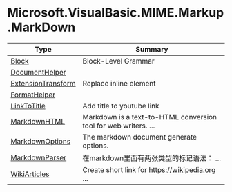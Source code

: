 ﻿
# Microsoft.VisualBasic.MIME.Markup.MarkDown

|Type|Summary|
|----|-------|
|[Block](./Block.md)|Block-Level Grammar|
|[DocumentHelper](./DocumentHelper.md)||
|[ExtensionTransform](./ExtensionTransform.md)|Replace inline element|
|[FormatHelper](./FormatHelper.md)||
|[LinkToTitle](./LinkToTitle.md)|Add title to youtube link|
|[MarkdownHTML](./MarkdownHTML.md)|Markdown is a text-to-HTML conversion tool for web writers.  ...|
|[MarkdownOptions](./MarkdownOptions.md)|The markdown document generate options.|
|[MarkdownParser](./MarkdownParser.md)|在markdown里面有两张类型的标记语法： ...|
|[WikiArticles](./WikiArticles.md)|Create short link for https://wikipedia.org ...|

